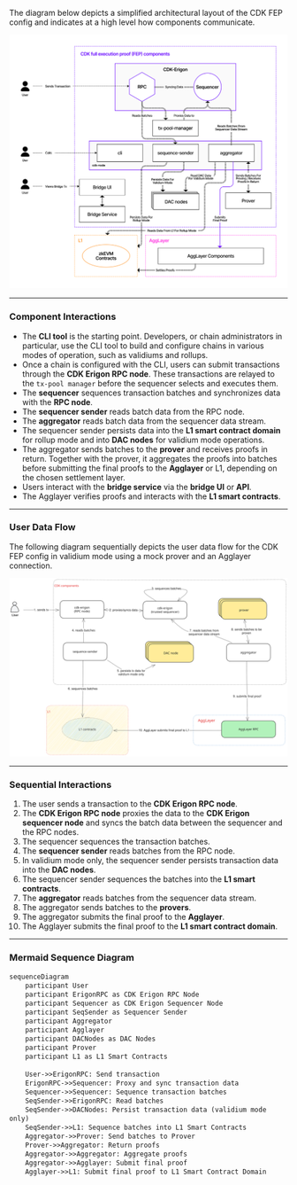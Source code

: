 The diagram below depicts a simplified architectural layout of the CDK FEP config and indicates at a high level how components communicate.

![High level view of CDK config](../../img/cdk/cdk-stack.svg)

---

### Component Interactions

- The **CLI tool** is the starting point. Developers, or chain administrators in particular, use the CLI tool to build and configure chains in various modes of operation, such as validiums and rollups.
- Once a chain is configured with the CLI, users can submit transactions through the **CDK Erigon RPC node**. These transactions are relayed to the `tx-pool manager` before the sequencer selects and executes them.
- The **sequencer** sequences transaction batches and synchronizes data with the **RPC node**.
- The **sequencer sender** reads batch data from the RPC node.
- The **aggregator** reads batch data from the sequencer data stream.
- The sequencer sender persists data into the **L1 smart contract domain** for rollup mode and into **DAC nodes** for validium mode operations.
- The aggregator sends batches to the **prover** and receives proofs in return. Together with the prover, it aggregates the proofs into batches before submitting the final proofs to the **Agglayer** or L1, depending on the chosen settlement layer.
- Users interact with the **bridge service** via the **bridge UI** or **API**.
- The Agglayer verifies proofs and interacts with the **L1 smart contracts**.

---

### User Data Flow

The following diagram sequentially depicts the user data flow for the CDK FEP config in validium mode using a mock prover and an Agglayer connection.

![High level view of CDK user data flow](../../img/cdk/cdk-user-data-flow.svg)

---

### Sequential Interactions

1. The user sends a transaction to the **CDK Erigon RPC node**.
2. The **CDK Erigon RPC node** proxies the data to the **CDK Erigon sequencer node** and syncs the batch data between the sequencer and the RPC nodes.
3. The sequencer sequences the transaction batches.
4. The **sequencer sender** reads batches from the RPC node.
5. In validium mode only, the sequencer sender persists transaction data into the **DAC nodes**.
6. The sequencer sender sequences the batches into the **L1 smart contracts**.
7. The **aggregator** reads batches from the sequencer data stream.
8. The aggregator sends batches to the **provers**.
9. The aggregator submits the final proof to the **Agglayer**.
10. The Agglayer submits the final proof to the **L1 smart contract domain**.

---

### Mermaid Sequence Diagram

```mermaid
sequenceDiagram
    participant User
    participant ErigonRPC as CDK Erigon RPC Node
    participant Sequencer as CDK Erigon Sequencer Node
    participant SeqSender as Sequencer Sender
    participant Aggregator
    participant Agglayer
    participant DACNodes as DAC Nodes
    participant Prover
    participant L1 as L1 Smart Contracts

    User->>ErigonRPC: Send transaction
    ErigonRPC->>Sequencer: Proxy and sync transaction data
    Sequencer->>Sequencer: Sequence transaction batches
    SeqSender->>ErigonRPC: Read batches
    SeqSender->>DACNodes: Persist transaction data (validium mode only)
    SeqSender->>L1: Sequence batches into L1 Smart Contracts
    Aggregator->>Prover: Send batches to Prover
    Prover->>Aggregator: Return proofs
    Aggregator->>Aggregator: Aggregate proofs
    Aggregator->>Agglayer: Submit final proof
    Agglayer->>L1: Submit final proof to L1 Smart Contract Domain
```
